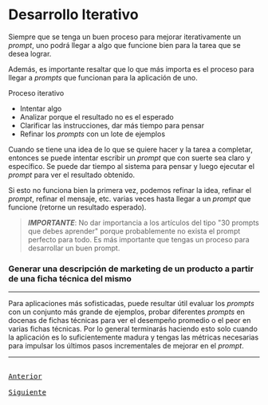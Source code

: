 # Desarrollo Iterativo

Siempre que se tenga un buen proceso para mejorar iterativamente un _prompt_, uno podrá llegar a algo que funcione bien para la tarea que se desea lograr.

Además, es importante resaltar que lo que más importa es el proceso para llegar a _prompts_ que funcionan para la aplicación de uno.

Proceso iterativo
- Intentar algo
- Analizar porque el resultado no es el esperado
- Clarificar las instrucciones, dar más tiempo para pensar
- Refinar los _prompts_ con un lote de ejemplos

Cuando se tiene una idea de lo que se quiere hacer y la tarea a completar, entonces se puede intentar escribir un _prompt_ que con suerte sea claro y específico. Se puede dar tiempo al sistema para pensar y luego ejecutar el _prompt_ para ver el resultado obtenido.

Si esto no funciona bien la primera vez, podemos refinar la idea, refinar el _prompt_, refinar el mensaje, etc. varias veces hasta llegar a un _prompt_ que funcione (retorne un resultado esperado).

> _**IMPORTANTE**_: No dar importancia a los artículos del tipo "30 prompts que debes aprender" porque probablemente no exista el prompt perfecto para todo. Es más importante que tengas un proceso para desarrollar un buen prompt.

### Generar una descripción de marketing de un producto a partir de una ficha técnica del mismo

---

Para aplicaciones más sofisticadas, puede resultar útil evaluar los _prompts_ con un conjunto más grande de ejemplos, probar diferentes _prompts_ en docenas de fichas técnicas para ver el desempeño promedio o el peor en varias fichas técnicas. Por lo general terminarás haciendo esto solo cuando la aplicación es lo suficientemente madura y tengas las métricas necesarias para impulsar los últimos pasos incrementales de mejorar en el _prompt_.

---

[<kbd> <br> Anterior <br> </kbd>][anterior]
[<kbd> <br> Siguiente <br> </kbd>][siguiente]

[anterior]: 02-pautas.md
[siguiente]: 04-resumir.md
